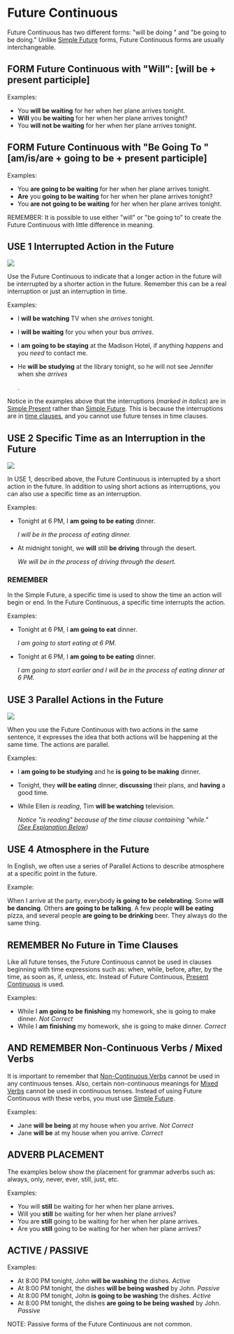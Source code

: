 # Future  Continuous

Future Continuous has two different forms: "will be doing " and "be going to be doing." Unlike [Simple Future](http://www.englishpage.com/verbpage/simplefuture.html) forms, Future Continuous forms are usually interchangeable.

## FORM Future Continuous with "Will": \[will be + present participle]

Examples:

* You **will be waiting** for her when her plane arrives tonight.
* **Will** you **be waiting** for her when her plane arrives tonight?
* You **will not be waiting** for her when her plane arrives tonight.

## FORM Future Continuous with "Be Going To " \[am/is/are + going to be + present participle]

Examples:

* You **are going to be waiting** for her when her plane arrives tonight.
* **Are** you **going to be waiting** for her when her plane arrives tonight?
* You **are not going to be waiting** for her when her plane arrives tonight.

REMEMBER: It is possible to use either "will" or "be going to" to create the Future Continuous with little difference in meaning.

## USE 1 Interrupted Action in the Future

![](http://www.englishpage.com/image/verbs/futurecontinuous.gif)

Use the Future Continuous to indicate that a longer action in the future will be interrupted by a shorter action in the future. Remember this can be a real interruption or just an interruption in time.

Examples:

* I **will be watching** TV when she _arrives_ tonight.
* I **will be waiting** for you when your bus _arrives_.
* I **am going to be staying** at the Madison Hotel, if anything _happens_ and you _need_ to contact me.
*   He **will be studying** at the library tonight, so he will not see Jennifer when she _arrives_

    .

Notice in the examples above that the interruptions (_marked in italics_) are in [Simple Present](http://www.englishpage.com/verbpage/simplepresent.html) rather than [Simple Future](http://www.englishpage.com/verbpage/simplefuture.html). This is because the interruptions are in [time clauses](http://www.englishpage.com/verbpage/simplefuture.html#tc), and you cannot use future tenses in time clauses.

## USE 2 Specific Time as an Interruption in the Future

![](http://www.englishpage.com/image/verbs/futurecontinuous.gif)

In USE 1, described above, the Future Continuous is interrupted by a short action in the future. In addition to using short actions as interruptions, you can also use a specific time as an interruption.

Examples:

*   Tonight at 6 PM, I **am going to be eating** dinner.

    _I will be in the process of eating dinner._
*   At midnight tonight, we **will** still **be driving** through the desert.

    _We will be in the process of driving through the desert._

### REMEMBER

In the Simple Future, a specific time is used to show the time an action will begin or end. In the Future Continuous, a specific time interrupts the action.

Examples:

*   Tonight at 6 PM, I **am going to eat** dinner.

    _I am going to start eating at 6 PM._
*   Tonight at 6 PM, I **am going to be eating** dinner.

    _I am going to start earlier and I will be in the process of eating dinner at 6 PM._

## USE 3 Parallel Actions in the Future

![](http://www.englishpage.com/image/verbs/futurecontinuousparallel.gif)

When you use the Future Continuous with two actions in the same sentence, it expresses the idea that both actions will be happening at the same time. The actions are parallel.

Examples:

* I **am going to be studying** and he **is going to be making** dinner.
* Tonight, they **will be eating** dinner, **discussing** their plans, and **having** a good time.
*   While Ellen _is reading_, Tim **will be watching** television.

    _Notice "is reading" because of the time clause containing "while."_ \
    [_(See Explanation Below_](http://www.englishpage.com/verbpage/futurecontinuous.html#tc2)_)_

## USE 4 Atmosphere in the Future

In English, we often use a series of Parallel Actions to describe atmosphere at a specific point in the future.

Example:

When I arrive at the party, everybody **is going to be celebrating**. Some **will be dancing**. Others **are going to be talking**. A few people **will be eating** pizza, and several people **are going to be drinking** beer. They always do the same thing.

## REMEMBER No Future in Time Clauses

Like all future tenses, the Future Continuous cannot be used in clauses beginning with time expressions such as: when, while, before, after, by the time, as soon as, if, unless, etc. Instead of Future Continuous, [Present Continuous](http://www.englishpage.com/verbpage/presentcontinuous.html) is used.

Examples:

* While I **am going to be finishing** my homework, she is going to make dinner. _Not Correct_
* While I **am finishing** my homework, she is going to make dinner. _Correct_

## AND REMEMBER Non-Continuous Verbs / Mixed Verbs

It is important to remember that [Non-Continuous Verbs](http://www.englishpage.com/verbpage/types.html) cannot be used in any continuous tenses. Also, certain non-continuous meanings for [Mixed Verbs](http://www.englishpage.com/verbpage/types.html) cannot be used in continuous tenses. Instead of using Future Continuous with these verbs, you must use [Simple Future](http://www.englishpage.com/verbpage/simplefuture.html).

Examples:

* Jane **will be being** at my house when you arrive. _Not Correct_
* Jane **will be** at my house when you arrive. _Correct_

## ADVERB PLACEMENT

The examples below show the placement for grammar adverbs such as: always, only, never, ever, still, just, etc.

Examples:

* You will **still** be waiting for her when her plane arrives.
* Will you **still** be waiting for her when her plane arrives?
* You are **still** going to be waiting for her when her plane arrives.
* Are you **still** going to be waiting for her when her plane arrives?

## ACTIVE / PASSIVE

Examples:

* At 8:00 PM tonight, John **will be washing** the dishes. _Active_
* At 8:00 PM tonight, the dishes **will be being washed** by John. _Passive_
* At 8:00 PM tonight, John **is going to be washing** the dishes. _Active_
* At 8:00 PM tonight, the dishes **are going to be being washed** by John. _Passive_

NOTE: Passive forms of the Future Continuous are not common.

